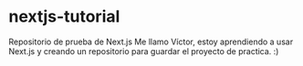 # nextjs-tutorial
Repositorio de prueba de Next.js
Me llamo Víctor, estoy aprendiendo a usar Next.js y creando un repositorio para guardar el proyecto de practica. :)
